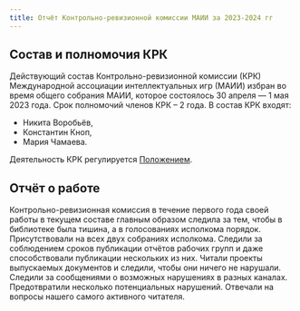 ```yaml
---
title: Отчёт Контрольно-ревизионной комиссии МАИИ за 2023-2024 гг
---
```


## Состав и полномочия КРК
 
Действующий состав Контрольно-ревизионной комиссии (КРК) Международной ассоциации интеллектуальных игр (МАИИ) избран во время общего собрания МАИИ, которое состоялось 30 апреля — 1 мая 2023 года. Срок полномочий членов КРК – 2 года. В состав КРК входят:
- Никита Воробьёв,
- Константин Кноп,
- Мария Чамаева.
 
Деятельность КРК регулируется [Положением](https://www.maii.li/docs/2021-05-29-polozhenie-o-kontrolno-revizionnoj-komissii-mezhdunarodnoj-associacii-intellektualnyh-igr/).
 
## Отчёт о работе
 
Контрольно-ревизионная комиссия в течение первого года своей работы в текущем составе главным образом следила за тем, чтобы в библиотеке была тишина, а в голосованиях исполкома порядок. Присутствовали на всех двух собраниях исполкома. Следили за соблюдением сроков публикации отчётов рабочих групп и даже способствовали публикации нескольких из них. Читали проекты выпускаемых документов и следили, чтобы они ничего не нарушали. Следили за сообщениями о возможных нарушениях в разных каналах. Предотвратили несколько потенциальных нарушений. Отвечали на вопросы нашего самого активного читателя.
